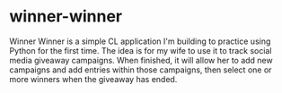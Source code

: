 # winner-winner

Winner Winner is a simple CL application I'm building to practice using Python for the first time. The idea is for my wife to use it to track social media giveaway campaigns. When finished, it will allow her to add new campaigns and add entries within those campaigns, then select one or more winners when the giveaway has ended.
